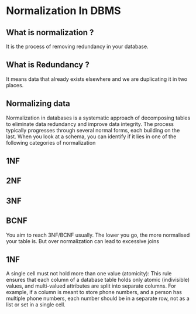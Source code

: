 # Normalization In DBMS

## What is normalization ?
It is the process of removing redundancy in your database.

## What is Redundancy ?
It means data that already exists elsewhere and we are duplicating it in two places.

## Normalizing data

Normalization in databases is a systematic approach of decomposing tables to eliminate data redundancy and improve data integrity. 
The process typically progresses through several normal forms, each building on the last.
When you look at a schema, you can identify if it lies in one of the following categories of normalization

##    1NF

##    2NF

##    3NF

##    BCNF
 
 
You aim to reach 3NF/BCNF usually. The lower you go, the more normalised your table is. But over normalization can lead to excessive joins

## 1NF

A single cell must not hold more than one value (atomicity): This rule ensures that each column of a database table holds only atomic (indivisible) values, and multi-valued attributes are split into separate columns. For example, if a column is meant to store phone numbers, and a person has multiple phone numbers, each number should be in a separate row, not as a list or set in a single cell.





